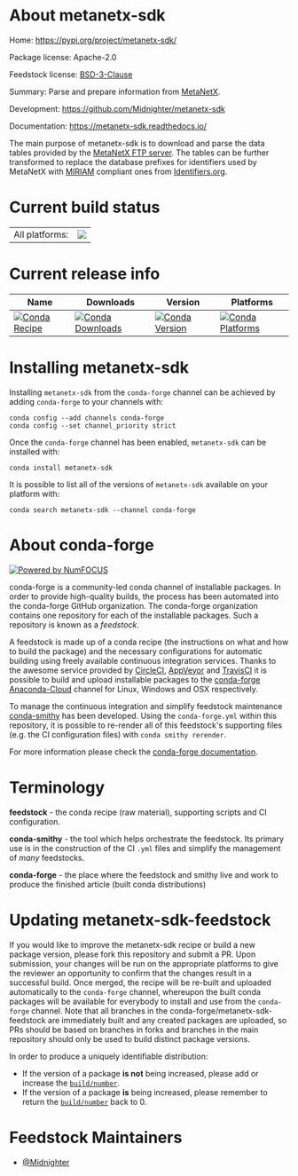 About metanetx-sdk
==================

Home: https://pypi.org/project/metanetx-sdk/

Package license: Apache-2.0

Feedstock license: [BSD-3-Clause](https://github.com/conda-forge/metanetx-sdk-feedstock/blob/master/LICENSE.txt)

Summary: Parse and prepare information from [MetaNetX](https://metanetx.org).

Development: https://github.com/Midnighter/metanetx-sdk

Documentation: https://metanetx-sdk.readthedocs.io/

The main purpose of metanetx-sdk is to download and parse the data tables
provided by the [MetaNetX FTP
server](ftp://ftp.vital-it.ch/databases/metanetx/MNXref/). The tables can be
further transformed to replace the database prefixes for identifiers used by
MetaNetX with [MIRIAM](http://co.mbine.org/standards/miriam) compliant ones
from [Identifiers.org](http://identifiers.org/).


Current build status
====================


<table><tr><td>All platforms:</td>
    <td>
      <a href="https://dev.azure.com/conda-forge/feedstock-builds/_build/latest?definitionId=8946&branchName=master">
        <img src="https://dev.azure.com/conda-forge/feedstock-builds/_apis/build/status/metanetx-sdk-feedstock?branchName=master">
      </a>
    </td>
  </tr>
</table>

Current release info
====================

| Name | Downloads | Version | Platforms |
| --- | --- | --- | --- |
| [![Conda Recipe](https://img.shields.io/badge/recipe-metanetx--sdk-green.svg)](https://anaconda.org/conda-forge/metanetx-sdk) | [![Conda Downloads](https://img.shields.io/conda/dn/conda-forge/metanetx-sdk.svg)](https://anaconda.org/conda-forge/metanetx-sdk) | [![Conda Version](https://img.shields.io/conda/vn/conda-forge/metanetx-sdk.svg)](https://anaconda.org/conda-forge/metanetx-sdk) | [![Conda Platforms](https://img.shields.io/conda/pn/conda-forge/metanetx-sdk.svg)](https://anaconda.org/conda-forge/metanetx-sdk) |

Installing metanetx-sdk
=======================

Installing `metanetx-sdk` from the `conda-forge` channel can be achieved by adding `conda-forge` to your channels with:

```
conda config --add channels conda-forge
conda config --set channel_priority strict
```

Once the `conda-forge` channel has been enabled, `metanetx-sdk` can be installed with:

```
conda install metanetx-sdk
```

It is possible to list all of the versions of `metanetx-sdk` available on your platform with:

```
conda search metanetx-sdk --channel conda-forge
```


About conda-forge
=================

[![Powered by NumFOCUS](https://img.shields.io/badge/powered%20by-NumFOCUS-orange.svg?style=flat&colorA=E1523D&colorB=007D8A)](http://numfocus.org)

conda-forge is a community-led conda channel of installable packages.
In order to provide high-quality builds, the process has been automated into the
conda-forge GitHub organization. The conda-forge organization contains one repository
for each of the installable packages. Such a repository is known as a *feedstock*.

A feedstock is made up of a conda recipe (the instructions on what and how to build
the package) and the necessary configurations for automatic building using freely
available continuous integration services. Thanks to the awesome service provided by
[CircleCI](https://circleci.com/), [AppVeyor](https://www.appveyor.com/)
and [TravisCI](https://travis-ci.com/) it is possible to build and upload installable
packages to the [conda-forge](https://anaconda.org/conda-forge)
[Anaconda-Cloud](https://anaconda.org/) channel for Linux, Windows and OSX respectively.

To manage the continuous integration and simplify feedstock maintenance
[conda-smithy](https://github.com/conda-forge/conda-smithy) has been developed.
Using the ``conda-forge.yml`` within this repository, it is possible to re-render all of
this feedstock's supporting files (e.g. the CI configuration files) with ``conda smithy rerender``.

For more information please check the [conda-forge documentation](https://conda-forge.org/docs/).

Terminology
===========

**feedstock** - the conda recipe (raw material), supporting scripts and CI configuration.

**conda-smithy** - the tool which helps orchestrate the feedstock.
                   Its primary use is in the construction of the CI ``.yml`` files
                   and simplify the management of *many* feedstocks.

**conda-forge** - the place where the feedstock and smithy live and work to
                  produce the finished article (built conda distributions)


Updating metanetx-sdk-feedstock
===============================

If you would like to improve the metanetx-sdk recipe or build a new
package version, please fork this repository and submit a PR. Upon submission,
your changes will be run on the appropriate platforms to give the reviewer an
opportunity to confirm that the changes result in a successful build. Once
merged, the recipe will be re-built and uploaded automatically to the
`conda-forge` channel, whereupon the built conda packages will be available for
everybody to install and use from the `conda-forge` channel.
Note that all branches in the conda-forge/metanetx-sdk-feedstock are
immediately built and any created packages are uploaded, so PRs should be based
on branches in forks and branches in the main repository should only be used to
build distinct package versions.

In order to produce a uniquely identifiable distribution:
 * If the version of a package **is not** being increased, please add or increase
   the [``build/number``](https://docs.conda.io/projects/conda-build/en/latest/resources/define-metadata.html#build-number-and-string).
 * If the version of a package **is** being increased, please remember to return
   the [``build/number``](https://docs.conda.io/projects/conda-build/en/latest/resources/define-metadata.html#build-number-and-string)
   back to 0.

Feedstock Maintainers
=====================

* [@Midnighter](https://github.com/Midnighter/)

